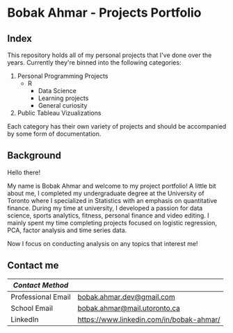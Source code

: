 # Bobak Ahmar - Projects Portfolio

## Index

This repository holds all of my personal projects that I've done over the years. Currently they're binned into the following categories:
  
  1. Personal Programming Projects
     - R
        - Data Science
        - Learning projects
        - General curiosity 
  2. Public Tableau Vizualizations
  
  Each category has their own variety of projects and should be accompanied by some form of documentation.

## Background 

Hello there!

My name is Bobak Ahmar and welcome to my project portfolio! A little bit about me, I completed my undergraduate degree at the University of Toronto where I specialized in Statistics with an emphasis on quantitative finance. During my time at university, I developed a passion for data science, sports analytics, fitness, personal finance and video editing. I mainly spent my time completing projects focused on logistic regression, PCA, factor analysis and time series data.

Now I focus on conducting analysis on any topics that interest me!

## Contact me
| *Contact Method*   |                                          |
|--------------------|------------------------------------------|
| Professional Email | bobak.ahmar.dev@gmail.com                |
| School Email       | bobak.ahmar@mail.utoronto.ca             |
| LinkedIn           | https://www.linkedin.com/in/bobak-ahmar/ |

  

